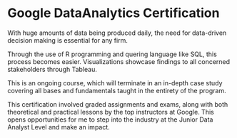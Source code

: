# Google DataAnalytics Certification

With huge amounts of data being produced daily, the need for data-driven decision making is essential for any firm.

Through the use of R programming and quering language like SQL, this process becomes easier. Visualizations showcase findings to all concerned stakeholders through Tableau.

This is an ongoing course, which will terminate in an in-depth case study covering all bases and fundamentals taught in the entirety of the program.

This certification involved graded assignments and exams, along with both theoretical and practical lessons by the top instructors at Google. This opens opportunities for me to step into the industry at the Junior Data Analyst Level and make an impact.

